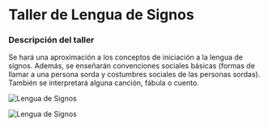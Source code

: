 # Taller de Lengua de Signos

### Descripción del taller

Se hará una aproximación a los conceptos de iniciación a la lengua de signos. Además, se enseñarán convenciones sociales básicas (formas de llamar a una persona sorda y costumbres sociales de las personas sordas). También se interpretará alguna canción, fábula o cuento.

![Lengua de Signos](/Ludoteca-tolon-tolon/assets/images/LSE.jpg)

![Lengua de Signos](/Ludoteca-tolon-tolon/assets/images/LSE1.jpg)
